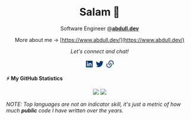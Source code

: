 <div align="center">
  
# Salam 👋

Software Engineer @[**abdull.dev**](https://github.com/abdoulrasheed)

More about me -> [https://www.abdull.dev/](https://www.abdull.dev/)
</div>


<p align="center">
  <i>Let's connect and chat!</i>

  <p align="center">
    <a href="https://www.linkedin.com/in/abdoulrasheed/" alt="Linkedin"><img src="https://raw.githubusercontent.com/alioh/alioh/master/linkedin-box-fill.png"></a>
    <a href="https://twitter.com/aiibrahim3" alt="Twitter"><img src="https://raw.githubusercontent.com/alioh/alioh/master/twitter-fill.png"></a>
    <a href="https://abdull.dev/" alt="My site"><img src="https://raw.githubusercontent.com/alioh/alioh/master/links-fill.png"></a>
  </p>

<!-- GitHub stats -->

<b>⚡ My GitHub Statistics</b>

<p align="center">
<img height="180em" src="https://mz-github-stats.vercel.app/api?username=abdoulrasheed&show_icons=true&hide_border=true&theme=calm" />

<!-- Most Used Languages -->
<img height="180em" src="https://mz-github-stats.vercel.app/api/top-langs/?username=abdoulrasheed&show_icons=true&hide_border=true&layout=compact&langs_count=8&theme=calm"/>

_NOTE: Top languages are not an indicator skill, it's just a metric of how much **public** code I have written over the years._

</p>
